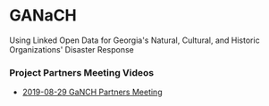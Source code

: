 # GANaCH
Using Linked Open Data for Georgia's Natural, Cultural, and Historic Organizations' Disaster Response


### Project Partners Meeting Videos
* [2019-08-29 GaNCH Partners Meeting](https://archive.org/details/2019-08-29_ganch_partners_meeting)
